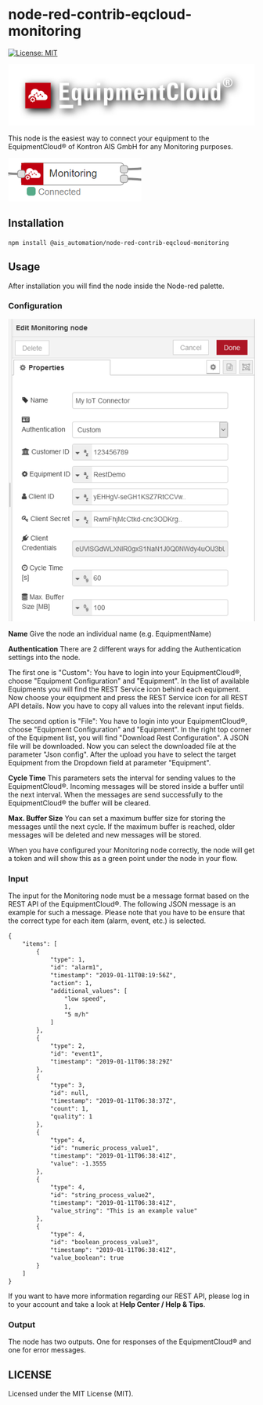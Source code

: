 # node-red-contrib-eqcloud-monitoring
[![License: MIT](https://img.shields.io/badge/License-MIT-yellow.svg)](https://opensource.org/licenses/MIT)

![logo](images/eqcloud.png?raw=true)

This node is the easiest way to connect your equipment to the EquipmentCloud® of Kontron AIS GmbH for any Monitoring purposes. 

![node](images/node.PNG?raw=true)

## Installation

`npm install @ais_automation/node-red-contrib-eqcloud-monitoring`

## Usage

After installation you will find the node inside the Node-red palette. 

### Configuration

![node_properties](images/node_properties.PNG?raw=true)

**Name**
Give the node an individual name (e.g. EquipmentName)

**Authentication**
There are 2 different ways for adding the Authentication settings into the node.

The first one is "Custom": You have to login into your EquipmentCloud®, choose "Equipment Configuration" and "Equipment". In the list of available Equipments you will find the REST Service icon behind each equipment. Now choose your equipment and press the REST Service icon for all REST API details. Now you have to copy all values into the relevant input fields.

The second option is "File": You have to login into your EquipmentCloud®, choose "Equipment Configuration" and "Equipment". In the right top corner of the Equipment list, you will find "Download Rest Configuration". A JSON file will be downloaded. Now you can select the downloaded file at the parameter "Json config". After the upload you have to select the target Equipment from the Dropdown field at parameter "Equipment".

**Cycle Time**
This parameters sets the interval for sending values to the EquipmentCloud®. Incoming messages will be stored inside a buffer until the next interval. When the messages are send successfully to the EquipmentCloud® the buffer will be cleared.

**Max. Buffer Size**
You can set a maximum buffer size for storing the messages until the next cycle. If the maximum buffer is reached, older messages will be deleted and new messages will be stored.

When you have configured your Monitoring node correctly, the node will get a token and will show this as a green point under the node in your flow.

### Input 

The input for the Monitoring node must be a message format based on the REST API of the EquipmentCloud®. The following JSON message is an example for such a message. Please note that you have to be ensure that the correct type for each item (alarm, event, etc.) is selected.
```
{
    "items": [
        {
            "type": 1,
            "id": "alarm1",
            "timestamp": "2019-01-11T08:19:56Z",
            "action": 1,
            "additional_values": [
                "low speed",
                1,
                "5 m/h"
            ]
        },
        {
            "type": 2,
            "id": "event1",
            "timestamp": "2019-01-11T06:38:29Z"
        },
        {
            "type": 3,
            "id": null,
            "timestamp": "2019-01-11T06:38:37Z",
            "count": 1,
            "quality": 1
        },
        {
            "type": 4,
            "id": "numeric_process_value1",
            "timestamp": "2019-01-11T06:38:41Z",
            "value": -1.3555
        },
        {
            "type": 4,
            "id": "string_process_value2",
            "timestamp": "2019-01-11T06:38:41Z",
            "value_string": "This is an example value"
        },
        {
            "type": 4,
            "id": "boolean_process_value3",
            "timestamp": "2019-01-11T06:38:41Z",
            "value_boolean": true
        }
    ]
}
```
If you want to have more information regarding our REST API, please log in to your account and take a look at **Help Center / Help & Tips**.

### Output

The node has two outputs. One for responses of the EquipmentCloud® and one for error messages.


## LICENSE

Licensed under the MIT License (MIT).